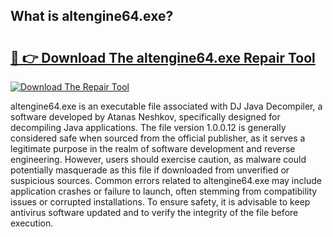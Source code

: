 ## What is altengine64.exe? 

# <h2><a href="https://exedetect.com/download.php?altengine64.exe">🔗 👉 Download The altengine64.exe Repair Tool</a></h2>

[![Download The Repair Tool](https://exedetect.com/download-button.jpg)](https://exedetect.com/download.php?altengine64.exe)

altengine64.exe is an executable file associated with DJ Java Decompiler, a software developed by Atanas Neshkov, specifically designed for decompiling Java applications. The file version 1.0.0.12 is generally considered safe when sourced from the official publisher, as it serves a legitimate purpose in the realm of software development and reverse engineering. However, users should exercise caution, as malware could potentially masquerade as this file if downloaded from unverified or suspicious sources. Common errors related to altengine64.exe may include application crashes or failure to launch, often stemming from compatibility issues or corrupted installations. To ensure safety, it is advisable to keep antivirus software updated and to verify the integrity of the file before execution.